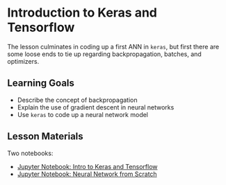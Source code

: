 # Introduction to Keras and Tensorflow

The lesson culminates in coding up a first ANN in `keras`, but first there are some loose ends to tie up regarding backpropagation, batches, and optimizers.

## Learning Goals

- Describe the concept of backpropagation
- Explain the use of gradient descent in neural networks
- Use `keras` to code up a neural network model

## Lesson Materials

Two notebooks:
- [Jupyter Notebook: Intro to Keras and Tensorflow](intro_to_keras_and_tf.ipynb)
- [Jupyter Notebook: Neural Network from Scratch](neural_network_from_scratch.ipynb)
